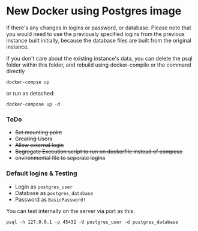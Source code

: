# New Docker using Postgres image

If there's any changes in logins or password, or database. Please note that you would need to use the previously specified logins from the previous instance built initially, because the database files are built from the original instance.

If you don't care about the existing instance's data, you can delete the psql folder within this folder, and rebuild using docker-compile or the command directly

```docker-compse up ```

or run as detached:

```docker-compose up -d```

### ToDo

- ~~Set mounting point~~
- ~~Creating Users~~
- ~~Allow external login~~
- ~~Segregate Execution script to run on dockerfile instead of compose~~
- ~~environmental file to seperate logins~~ 

### Default logins & Testing

- Login as `postgres_user`
- Database as `postgres_database`
- Password as `BasicPassword!`

You can test internally on the server via port as this:

```psql -h 127.0.0.1 -p 45432 -U postgres_user -d postgres_database```
